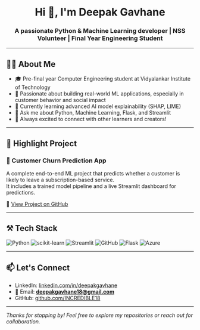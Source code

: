 <h1 align="center">Hi 👋, I'm Deepak Gavhane</h1>
<h3 align="center">A passionate Python & Machine Learning developer | NSS Volunteer | Final Year Engineering Student</h3>

---

## 👨‍💻 About Me

- 🎓 Pre-final year Computer Engineering student at Vidyalankar Institute of Technology  
- 🚀 Passionate about building real-world ML applications, especially in customer behavior and social impact  
- 🧠 Currently learning advanced AI model explainability (SHAP, LIME)  
- 💬 Ask me about Python, Machine Learning, Flask, and Streamlit  
- 🌱 Always excited to connect with other learners and creators!

---

## 🚀 Highlight Project

### 🧠 Customer Churn Prediction App  
A complete end-to-end ML project that predicts whether a customer is likely to leave a subscription-based service.  
It includes a trained model pipeline and a live Streamlit dashboard for predictions.

🔗 [View Project on GitHub](https://github.com/INCREDIBLE18/churn-prediction-app)

---

## ⚒️ Tech Stack

![Python](https://img.shields.io/badge/-Python-3776AB?style=flat&logo=python&logoColor=white)
![scikit-learn](https://img.shields.io/badge/-scikit--learn-F7931E?style=flat&logo=scikit-learn&logoColor=white)
![Streamlit](https://img.shields.io/badge/-Streamlit-FF4B4B?style=flat&logo=streamlit&logoColor=white)
![GitHub](https://img.shields.io/badge/-GitHub-181717?style=flat&logo=github&logoColor=white)
![Flask](https://img.shields.io/badge/-Flask-000000?style=flat&logo=flask&logoColor=white)
![Azure](https://img.shields.io/badge/-Azure-0078D4?style=flat&logo=microsoft-azure&logoColor=white)

---

## 📫 Let's Connect

- LinkedIn: [linkedin.com/in/deepakgavhane](https://linkedin.com/in/deepakgavhane)
- 📧 Email: **deepakgavhane18@gmail.com**
- GitHub: [github.com/INCREDIBLE18](https://github.com/INCREDIBLE18)

---

_Thanks for stopping by! Feel free to explore my repositories or reach out for collaboration._

